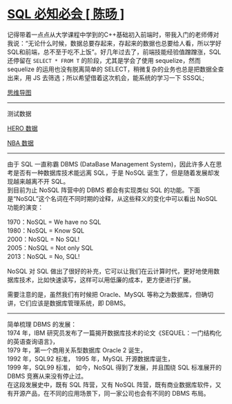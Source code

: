 # [SQL 必知必会 [ 陈旸 ]](https://time.geekbang.org/column/intro/100029501?tab=catalog)

记得带着一点点从大学课程中学到的C++基础初入前端时，带我入门的老师傅对我说：“无论什么时候，数据总要存起来，存起来的数据也总要给人看，所以学好SQL和前端，总不至于吃不上饭”。好几年过去了，前端技能经验值蹭蹭涨，SQL 还停留在  `SELECT * FROM T` 的阶段，尤其是学会了使用 sequelize，然而 sequelize 的运用也没有脱离简单的 SELECT，稍微复杂的业务也总是把数据全查出来，用 JS 去筛选；所以希望借着这次机会，能系统的学习一下 SSSQL;

[思维导图](https://github.com/cystanford/SQL-XMind)

---

测试数据

[HERO 数据](https://github.com/cystanford/sql_heros_data)

[NBA 数据](https://github.com/cystanford/sql_nba_data)

---

由于 SQL 一直称霸 DBMS (DataBase Management System)，因此许多人在思考是否有一种数据库技术能远离 SQL，于是 NoSQL 诞生了，但是随着发展却发现越来越离不开 SQL。  
到目前为止 NoSQL 阵营中的 DBMS 都会有实现类似 SQL 的功能。下面是“NoSQL”这个名词在不同时期的诠释，从这些释义的变化中可以看出 NoSQL 功能的演变： 

1970：NoSQL = We have no SQL  
1980：NoSQL = Know SQL  
2000：NoSQL = No SQL!  
2005：NoSQL = Not only SQL  
2013：NoSQL = No, SQL!  

NoSQL 对 SQL 做出了很好的补充，它可以让我们在云计算时代，更好地使用数据库技术，比如快速读写，这样可以用低廉的成本，更方便进行扩展。

需要注意的是，虽然我们有时候把 Oracle、MySQL 等称之为数据库，但确切讲，它们应该是数据库管理系统，即 DBMS。

---

简单梳理 DBMS 的发展：  
1974 年，IBM 研究员发布了一篇揭开数据库技术的论文《SEQUEL：一门结构化的英语查询语言》，  
1979 年，第一个商用关系型数据库 Oracle 2 诞生，  
1992 年，SQL92 标准，
1995 年，MySQL 开源数据库诞生，  
1999 年，SQL99 标准，
如今，NoSQL 得到了发展，并且围绕 SQL 标准展开的 DBMS 竞赛从来没有停止过。  
在这段发展史中，既有 SQL 阵营，又有 NoSQL 阵营，既有商业数据库软件，又有开源产品，在不同的应用场景下，同一家公司也会有不同的 DBMS 布局。
